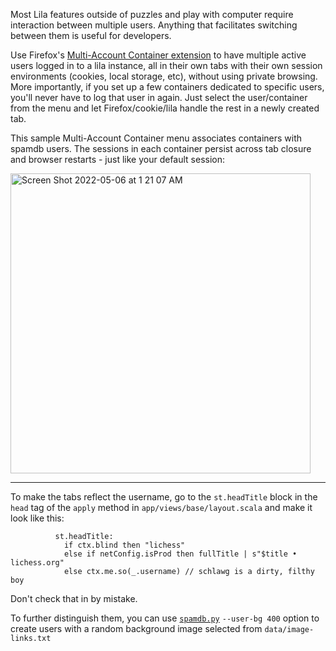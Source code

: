 Most Lila features outside of puzzles and play with computer require interaction between multiple users. Anything that facilitates switching between them is useful for developers.

Use Firefox's [Multi-Account Container extension](https://addons.mozilla.org/en-US/firefox/addon/multi-account-containers/) to have multiple active users logged in to a lila instance, all in their own tabs with their own session environments (cookies, local storage, etc), without using private browsing. More importantly, if you set up a few containers dedicated to specific users, you'll never have to log that user in again. Just select the user/container from the menu and let Firefox/cookie/lila handle the rest in a newly created tab.

This sample Multi-Account Container menu associates containers with spamdb users. The sessions in each container persist across tab closure and browser restarts - just like your default session:

<img align="center" width="480" alt="Screen Shot 2022-05-06 at 1 21 07 AM" src="https://user-images.githubusercontent.com/101470903/167077893-339af997-3f66-4d02-a612-97fa559510e7.png">

---

To make the tabs reflect the username, go to the `st.headTitle` block in the `head` tag of the `apply` method in `app/views/base/layout.scala` and make it look like this:

```
          st.headTitle:
            if ctx.blind then "lichess"
            else if netConfig.isProd then fullTitle | s"$title • lichess.org"
            else ctx.me.so(_.username) // schlawg is a dirty, filthy boy
```

Don't check that in by mistake.

To further distinguish them, you can use [`spamdb.py`](https://github.com/lichess-org/lila/wiki/Lichess-Development---customizing-your-db) `--user-bg 400` option to create users with a random background image selected from `data/image-links.txt`
